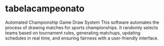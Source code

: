 # tabelacampeonato
Automated Championship Game Draw System  This software automates the process of drawing matches for sports championships. It randomly selects teams based on tournament rules, generating matchups, updating schedules in real time, and ensuring fairness with a user-friendly interface.
